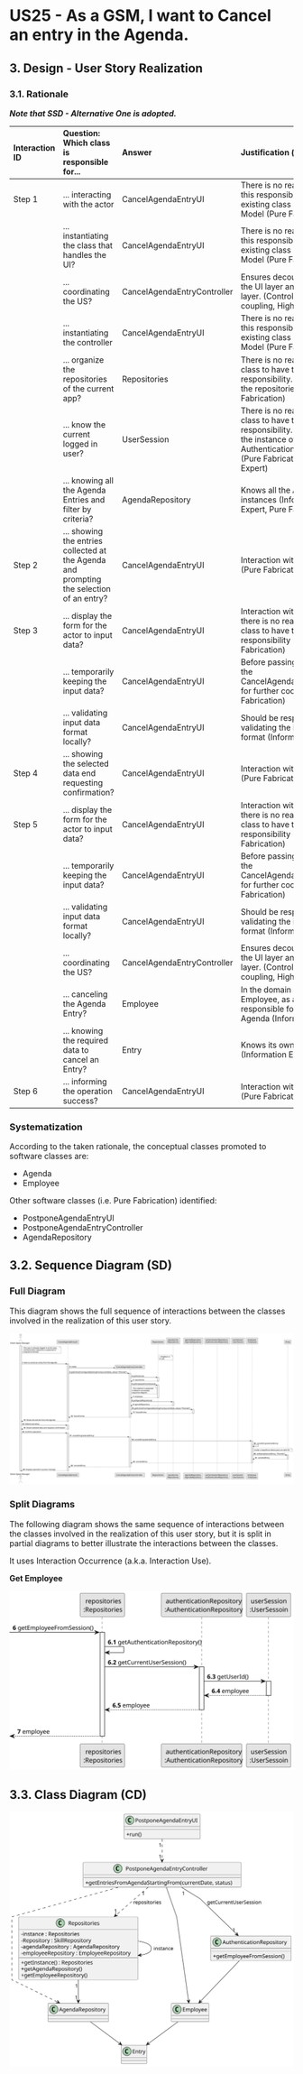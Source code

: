# US25 - As a GSM, I want to Cancel an entry in the Agenda.

## 3. Design - User Story Realization 

### 3.1. Rationale

_**Note that SSD - Alternative One is adopted.**_

| Interaction ID | Question: Which class is responsible for...                                              | Answer                      | Justification (with patterns)                                                                                                                                      |
|:---------------|:-----------------------------------------------------------------------------------------|:----------------------------|:-------------------------------------------------------------------------------------------------------------------------------------------------------------------|
| Step 1         | ... interacting with the actor                                                           | CancelAgendaEntryUI         | There is no reason to assign this responsibility to any existing class in the Domain Model (Pure Fabrication)                                                      |
|                | ... instantiating the class that handles the UI?                                         | CancelAgendaEntryUI         | There is no reason to assign this responsibility to any existing class in the Domain Model (Pure Fabrication)                                                      |
|                | ... coordinating the US?                                                                 | CancelAgendaEntryController | Ensures decoupling between the UI layer and the Domain layer. (Controller, Low coupling, High Cohesion)                                                            |
|                | ... instantiating the controller                                                         | CancelAgendaEntryUI         | There is no reason to assign this responsibility to any existing class in the Domain Model (Pure Fabrication)                                                      |
|                | ... organize the repositories of the current app?                                        | Repositories                | There is no reason for other class to have this responsibility. Aggregates all the repositories. (Pure Fabrication)                                                |
|                | ... know the current logged in user?                                                     | UserSession                 | There is no reason for other class to have this responsibility. Has in itself the instance of the Authentication Repository (Pure Fabrication, Information Expert) |
|                | ... knowing all the Agenda Entries and filter by criteria?                               | AgendaRepository            | Knows all the Agenda Entries instances (Information Expert, Pure Fabrication)                                                                                      |
| Step 2         | ... showing the entries collected at the Agenda and prompting the selection of an entry? | CancelAgendaEntryUI         | Interaction with the user (Pure Fabrication)                                                                                                                       |
| Step 3         | ... display the form for the actor to input data?                                        | CancelAgendaEntryUI         | Interaction with the user, there is no reason for other class to have this responsibility (Pure Fabrication)                                                       |
|                | ... temporarily keeping the input data?                                                  | CancelAgendaEntryUI         | Before passing the data to the CancelAgendaEntryController for further coordination (Pure Fabrication)                                                             |
|                | ... validating  input data format locally?                                               | CancelAgendaEntryUI         | Should be responsible for validating the input data format (Information Expert)                                                                                    |
| Step 4         | ... showing the selected data end requesting confirmation?                               | CancelAgendaEntryUI         | Interaction with the user (Pure Fabrication)                                                                                                                       |
| Step 5         | ... display the form for the actor to input data?                                        | CancelAgendaEntryUI         | Interaction with the user, there is no reason for other class to have this responsibility (Pure Fabrication)                                                       |
|                | ... temporarily keeping the input data?                                                  | CancelAgendaEntryUI         | Before passing the data to the CancelAgendaEntryController for further coordination (Pure Fabrication)                                                             |
|                | ... validating  input data format locally?                                               | CancelAgendaEntryUI         | Should be responsible for validating the input data format (Information Expert)                                                                                    |
|                | ... coordinating the US?                                                                 | CancelAgendaEntryController | Ensures decoupling between the UI layer and the Domain layer. (Controller, Low coupling, High Cohesion)                                                            |
|                | ... canceling the Agenda Entry?                                                          | Employee                    | In the domain model the Employee, as a GSM, is the responsible for managing the Agenda (Information Expert)                                                        |
|                | ... knowing the required data to cancel an Entry?                                        | Entry                       | Knows its own data (Information Expert)                                                                                                                            |
| Step 6         | ... informing the operation success?                                                     | CancelAgendaEntryUI         | Interaction with the user (Pure Fabrication)                                                                                                                       |


### Systematization ##

According to the taken rationale, the conceptual classes promoted to software classes are:

* Agenda
* Employee

Other software classes (i.e. Pure Fabrication) identified:

* PostponeAgendaEntryUI
* PostponeAgendaEntryController
* AgendaRepository


## 3.2. Sequence Diagram (SD)


### Full Diagram

This diagram shows the full sequence of interactions between the classes involved in the realization of this user story.

![Sequence Diagram - Full](svg/us25-sequence-diagram-full.svg)

### Split Diagrams

The following diagram shows the same sequence of interactions between the classes involved in the realization of this user story, but it is split in partial diagrams to better illustrate the interactions between the classes.

It uses Interaction Occurrence (a.k.a. Interaction Use).

**Get Employee**

![Sequence Diagram - Partial - Get Employee](svg/us25-sequence-diagram-partial-get-employee.svg)

## 3.3. Class Diagram (CD)

![Class Diagram](svg/us25-class-diagram.svg)